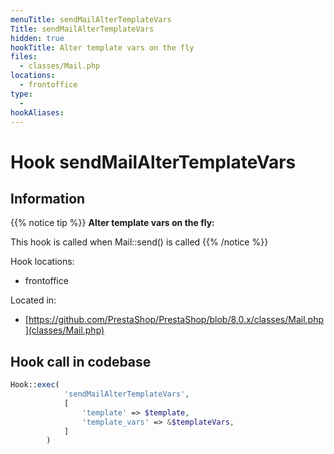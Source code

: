 ```yaml
---
menuTitle: sendMailAlterTemplateVars
Title: sendMailAlterTemplateVars
hidden: true
hookTitle: Alter template vars on the fly
files:
  - classes/Mail.php
locations:
  - frontoffice
type:
  - 
hookAliases:
---
```


# Hook sendMailAlterTemplateVars

## Information

{{% notice tip %}}
**Alter template vars on the fly:** 

This hook is called when Mail::send() is called
{{% /notice %}}

Hook locations: 
  - frontoffice

Located in: 
  - [https://github.com/PrestaShop/PrestaShop/blob/8.0.x/classes/Mail.php](classes/Mail.php)

## Hook call in codebase

```php
Hook::exec(
            'sendMailAlterTemplateVars',
            [
                'template' => $template,
                'template_vars' => &$templateVars,
            ]
        )
```